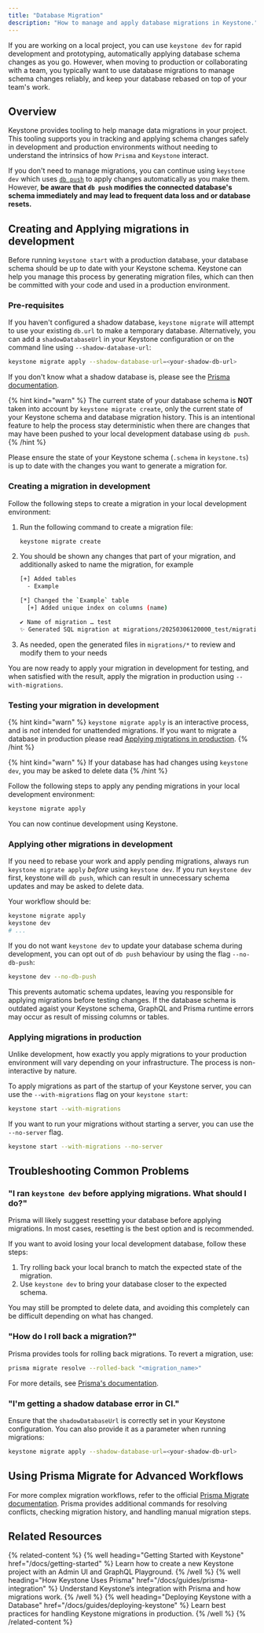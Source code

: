 ```yaml
---
title: "Database Migration"
description: "How to manage and apply database migrations in Keystone."
---
```


If you are working on a local project, you can use `keystone dev` for rapid development and prototyping, automatically applying database schema changes as you go.
However, when moving to production or collaborating with a team, you typically want to use database migrations to manage schema changes reliably, and keep your database rebased on top of your team's work.

## Overview
Keystone provides tooling to help manage data migrations in your project.
This tooling supports you in tracking and applying schema changes safely in development and production environments without needing to understand the intrinsics of how `Prisma` and `Keystone` interact.

If you don't need to manage migrations, you can continue using `keystone dev` which uses [`db push`](https://www.prisma.io/docs/concepts/components/prisma-migrate/db-push) to apply changes automatically as you make them.
However, **be aware that `db push` modifies the connected database's schema immediately and may lead to frequent data loss and or database resets.**

## Creating and Applying migrations in development
Before running `keystone start` with a production database, your database schema should be up to date with your Keystone schema.
Keystone can help you manage this process by generating migration files, which can then be committed with your code and used in a production environment.

### Pre-requisites
If you haven't configured a shadow database, `keystone migrate` will attempt to use your existing `db.url` to make a temporary database.
Alternatively, you can add a `shadowDatabaseUrl` in your Keystone configuration or on the command line using `--shadow-database-url`:

```sh
keystone migrate apply --shadow-database-url=<your-shadow-db-url>
```

If you don't know what a shadow database is, please see the [Prisma documentation](https://www.prisma.io/docs/orm/prisma-migrate/understanding-prisma-migrate/shadow-database).

{% hint kind="warn" %}
The current state of your database schema is **NOT** taken into account by `keystone migrate create`, only the current state of your Keystone schema and database migration history.
This is an intentional feature to help the process stay deterministic when there are changes that may have been pushed to your local development database using `db push`.
{% /hint %}

Please ensure the state of your Keystone schema (`.schema` in `keystone.ts`) is up to date with the changes you want to generate a migration for.

### Creating a migration in development

Follow the following steps to create a migration in your local development environment:

1. Run the following command to create a migration file:

   ```sh
   keystone migrate create
   ```

1. You should be shown any changes that part of your migration, and additionally asked to name the migration, for example

   ``` sh
   [+] Added tables
     - Example
   
   [*] Changed the `Example` table
     [+] Added unique index on columns (name)
   
   ✔ Name of migration … test
   ✨ Generated SQL migration at migrations/20250306120000_test/migration.sql
    ```

1. As needed, open the generated files in `migrations/*` to review and modify them to your needs

You are now ready to apply your migration in development for testing, and when satisfied with the result, apply the migration in production using `--with-migrations`.

### Testing your migration in development
{% hint kind="warn" %}
`keystone migrate apply` is an interactive process, and is *not* intended for unattended migrations.
If you want to migrate a database in production please read [Applying migrations in production](#applying_migrations_in_production).
{% /hint %}

{% hint kind="warn" %}
If your database has had changes using `keystone dev`, you may be asked to delete data
{% /hint %}

Follow the following steps to apply any pending migrations in your local development environment:

   ```sh
   keystone migrate apply
   ```

You can now continue development using Keystone.

### Applying other migrations in development
If you need to rebase your work and apply pending migrations, always run `keystone migrate apply` _before_ using `keystone dev`.
If you run `keystone dev` first, keystone will `db push`, which can result in unnecessary schema updates and may be asked to delete data.

Your workflow should be:
```sh
keystone migrate apply
keystone dev
# ...
```

If you do not want `keystone dev` to update your database schema during development, you can opt out of `db push` behaviour by using the flag `--no-db-push`:

```sh
keystone dev --no-db-push
```

This prevents automatic schema updates, leaving you responsible for applying migrations before testing changes.
If the database schema is outdated agaist your Keystone schema, GraphQL and Prisma runtime errors may occur as result of missing columns or tables.

### Applying migrations in production
Unlike development, how exactly you apply migrations to your production environment will vary depending on your infrastructure.
The process is non-interactive by nature.

To apply migrations as part of the startup of your Keystone server, you can use the `--with-migrations` flag on your `keystone start`:

```sh
keystone start --with-migrations
```

If you want to run your migrations without starting a server, you can use the `--no-server` flag.

```sh
keystone start --with-migrations --no-server
```

## Troubleshooting Common Problems

### "I ran `keystone dev` before applying migrations. What should I do?"
Prisma will likely suggest resetting your database before applying migrations.
In most cases, resetting is the best option and is recommended.

If you want to avoid losing your local development database, follow these steps:

1. Try rolling back your local branch to match the expected state of the migration.
2. Use `keystone dev` to bring your database closer to the expected schema.

You may still be prompted to delete data, and avoiding this completely can be difficult depending on what has changed.

### "How do I roll back a migration?"
Prisma provides tools for rolling back migrations. To revert a migration, use:

```sh
prisma migrate resolve --rolled-back "<migration_name>"
```

For more details, see [Prisma's documentation](https://www.prisma.io/docs/orm/prisma-migrate/workflows/generating-down-migrations).

### "I'm getting a shadow database error in CI."
Ensure that the `shadowDatabaseUrl` is correctly set in your Keystone configuration. You can also provide it as a parameter when running migrations:

```sh
keystone migrate apply --shadow-database-url=<your-shadow-db-url>
```

## Using Prisma Migrate for Advanced Workflows
For more complex migration workflows, refer to the official [Prisma Migrate documentation](https://www.prisma.io/docs/concepts/components/prisma-migrate).
Prisma provides additional commands for resolving conflicts, checking migration history, and handling manual migration steps.

## Related Resources
{% related-content %}
{% well
heading="Getting Started with Keystone"
href="/docs/getting-started" %}
Learn how to create a new Keystone project with an Admin UI and GraphQL Playground.
{% /well %}
{% well
heading="How Keystone Uses Prisma"
href="/docs/guides/prisma-integration" %}
Understand Keystone’s integration with Prisma and how migrations work.
{% /well %}
{% well
heading="Deploying Keystone with a Database"
href="/docs/guides/deploying-keystone" %}
Learn best practices for handling Keystone migrations in production.
{% /well %}
{% /related-content %}
